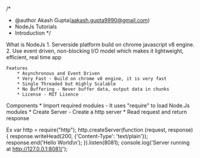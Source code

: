 /*
 * @author Akash Gupta(aakash.gupta9990@gmail.com)
 * NodeJs Tutorials
 * Introduction
 */

What is NodeJs
    1. Serverside platform build on chrome javascript v8 engine.
    2. Use event driven, non-blocking I/O model which makes it lightweight, efficient, real time app

    Features
        * Asynchronous and Event Driven
        * Very Fast - Build on chrome v8 engine, it is very fast
        * Single Threaded but Highly Scalable
        * No Buffering - Never buffer data, output data in chunks
        * License - MIT Lisence

Components
    * Import required modules - It uses "require" to load Node.Js modules
    * Create Server - Create a http server
    * Read request and return response

Ex
var http = require("http");
http.createServer(function (request, response) {
   response.writeHead(200, {'Content-Type': 'text/plain'});
   response.end('Hello World\n');
}).listen(8081);
console.log('Server running at http://127.0.0.1:8081/');